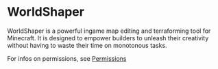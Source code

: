 # WorldShaper

WorldShaper is a powerful ingame map editing and terraforming tool for Minecraft. It is designed to empower builders
to unleash their creativity without having to waste their time on monotonous tasks.

For infos on permissions, see [Permissions](./documentation/permissions.md)

